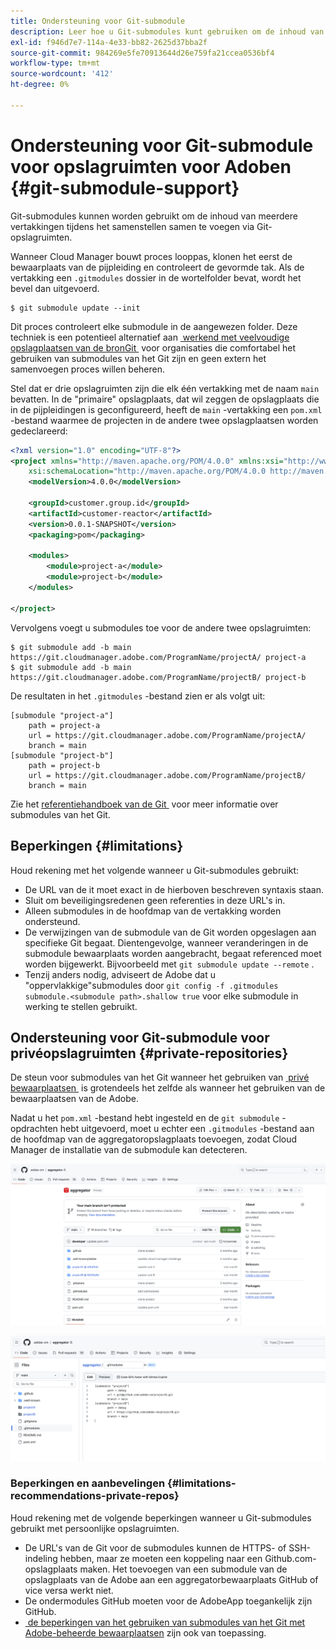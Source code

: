 ```yaml
---
title: Ondersteuning voor Git-submodule
description: Leer hoe u Git-submodules kunt gebruiken om de inhoud van meerdere vertakkingen in Git-opslagruimten tijdens het samenstellen samen te voegen.
exl-id: f946d7e7-114a-4e33-bb82-2625d37bba2f
source-git-commit: 984269e5fe70913644d26e759fa21ccea0536bf4
workflow-type: tm+mt
source-wordcount: '412'
ht-degree: 0%

---
```


# Ondersteuning voor Git-submodule voor opslagruimten voor Adoben {#git-submodule-support}

Git-submodules kunnen worden gebruikt om de inhoud van meerdere vertakkingen tijdens het samenstellen samen te voegen via Git-opslagruimten.

Wanneer Cloud Manager bouwt proces looppas, klonen het eerst de bewaarplaats van de pijpleiding en controleert de gevormde tak. Als de vertakking een `.gitmodules` dossier in de wortelfolder bevat, wordt het bevel dan uitgevoerd.

```
$ git submodule update --init
```

Dit proces controleert elke submodule in de aangewezen folder. Deze techniek is een potentieel alternatief aan [&#x200B; werkend met veelvoudige opslagplaatsen van de bronGit &#x200B;](/help/managing-code/multiple-git-repos.md) voor organisaties die comfortabel het gebruiken van submodules van het Git zijn en geen extern het samenvoegen proces willen beheren.

Stel dat er drie opslagruimten zijn die elk één vertakking met de naam `main` bevatten. In de &quot;primaire&quot; opslagplaats, dat wil zeggen de opslagplaats die in de pijpleidingen is geconfigureerd, heeft de `main` -vertakking een `pom.xml` -bestand waarmee de projecten in de andere twee opslagplaatsen worden gedeclareerd:

```xml
<?xml version="1.0" encoding="UTF-8"?>
<project xmlns="http://maven.apache.org/POM/4.0.0" xmlns:xsi="http://www.w3.org/2001/XMLSchema-instance"
    xsi:schemaLocation="http://maven.apache.org/POM/4.0.0 http://maven.apache.org/maven-v4_0_0.xsd">
    <modelVersion>4.0.0</modelVersion>
   
    <groupId>customer.group.id</groupId>
    <artifactId>customer-reactor</artifactId>
    <version>0.0.1-SNAPSHOT</version>
    <packaging>pom</packaging>
   
    <modules>
        <module>project-a</module>
        <module>project-b</module>
    </modules>
   
</project>
```

Vervolgens voegt u submodules toe voor de andere twee opslagruimten:

```shell
$ git submodule add -b main https://git.cloudmanager.adobe.com/ProgramName/projectA/ project-a
$ git submodule add -b main https://git.cloudmanager.adobe.com/ProgramName/projectB/ project-b
```

De resultaten in het `.gitmodules` -bestand zien er als volgt uit:

```text
[submodule "project-a"]
    path = project-a
    url = https://git.cloudmanager.adobe.com/ProgramName/projectA/
    branch = main
[submodule "project-b"]
    path = project-b
    url = https://git.cloudmanager.adobe.com/ProgramName/projectB/
    branch = main
```

Zie het [&#x200B; referentiehandboek van de Git &#x200B;](https://git-scm.com/book/en/v2/Git-Tools-Submodules) voor meer informatie over submodules van het Git.

## Beperkingen {#limitations}

Houd rekening met het volgende wanneer u Git-submodules gebruikt:

* De URL van de it moet exact in de hierboven beschreven syntaxis staan.
* Sluit om beveiligingsredenen geen referenties in deze URL&#39;s in.
* Alleen submodules in de hoofdmap van de vertakking worden ondersteund.
* De verwijzingen van de submodule van de Git worden opgeslagen aan specifieke Git begaat. Dientengevolge, wanneer veranderingen in de submodule bewaarplaats worden aangebracht, begaat referenced moet worden bijgewerkt. Bijvoorbeeld met `git submodule update --remote` .
* Tenzij anders nodig, adviseert de Adobe dat u &quot;oppervlakkige&quot;submodules door `git config -f .gitmodules submodule.<submodule path>.shallow true` voor elke submodule in werking te stellen gebruikt.


## Ondersteuning voor Git-submodule voor privéopslagruimten {#private-repositories}

De steun voor submodules van het Git wanneer het gebruiken van [&#x200B; privé bewaarplaatsen &#x200B;](private-repositories.md) is grotendeels het zelfde als wanneer het gebruiken van de bewaarplaatsen van de Adobe.

Nadat u het `pom.xml` -bestand hebt ingesteld en de `git submodule` -opdrachten hebt uitgevoerd, moet u echter een `.gitmodules` -bestand aan de hoofdmap van de aggregatoropslagplaats toevoegen, zodat Cloud Manager de installatie van de submodule kan detecteren.

![&#x200B; .gitmodules, bestand &#x200B;](assets/gitmodules.png)

![&#x200B; Agregator &#x200B;](assets/aggregator.png)

### Beperkingen en aanbevelingen {#limitations-recommendations-private-repos}

Houd rekening met de volgende beperkingen wanneer u Git-submodules gebruikt met persoonlijke opslagruimten.

* De URL&#39;s van de Git voor de submodules kunnen de HTTPS- of SSH-indeling hebben, maar ze moeten een koppeling naar een Github.com-opslagplaats maken. Het toevoegen van een submodule van de opslagplaats van de Adobe aan een aggregatorbewaarplaats GitHub of vice versa werkt niet.
* De ondermodules GitHub moeten voor de AdobeApp toegankelijk zijn GitHub.
* [&#x200B; de beperkingen van het gebruiken van submodules van het Git met Adobe-beheerde bewaarplaatsen &#x200B;](#limitations-recommendations) zijn ook van toepassing.
